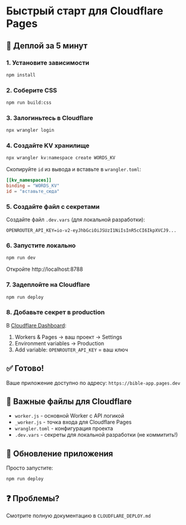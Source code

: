 # Быстрый старт для Cloudflare Pages

## 🚀 Деплой за 5 минут

### 1. Установите зависимости
```bash
npm install
```

### 2. Соберите CSS
```bash
npm run build:css
```

### 3. Залогиньтесь в Cloudflare
```bash
npx wrangler login
```

### 4. Создайте KV хранилище
```bash
npx wrangler kv:namespace create WORDS_KV
```

Скопируйте `id` из вывода и вставьте в `wrangler.toml`:
```toml
[[kv_namespaces]]
binding = "WORDS_KV"
id = "вставьте_сюда"
```

### 5. Создайте файл с секретами
Создайте файл `.dev.vars` (для локальной разработки):
```
OPENROUTER_API_KEY=io-v2-eyJhbGciOiJSUzI1NiIsInR5cCI6IkpXVCJ9...
```

### 6. Запустите локально
```bash
npm run dev
```

Откройте http://localhost:8788

### 7. Задеплойте на Cloudflare
```bash
npm run deploy
```

### 8. Добавьте секрет в production
В [Cloudflare Dashboard](https://dash.cloudflare.com/):
1. Workers & Pages → ваш проект → Settings
2. Environment variables → Production
3. Add variable: `OPENROUTER_API_KEY` = ваш ключ

## ✅ Готово!

Ваше приложение доступно по адресу: `https://bible-app.pages.dev`

## 📝 Важные файлы для Cloudflare

- `worker.js` - основной Worker с API логикой
- `_worker.js` - точка входа для Cloudflare Pages
- `wrangler.toml` - конфигурация проекта
- `.dev.vars` - секреты для локальной разработки (не коммитить!)

## 🔄 Обновление приложения

Просто запустите:
```bash
npm run deploy
```

## ❓ Проблемы?

Смотрите полную документацию в `CLOUDFLARE_DEPLOY.md`
